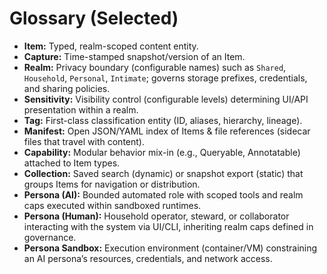 # Glossary (Selected)

- **Item:** Typed, realm-scoped content entity.
- **Capture:** Time-stamped snapshot/version of an Item.
- **Realm:** Privacy boundary (configurable names) such as `Shared`, `Household`, `Personal`, `Intimate`; governs storage prefixes, credentials, and sharing policies.
- **Sensitivity:** Visibility control (configurable levels) determining UI/API presentation within a realm.
- **Tag:** First-class classification entity (ID, aliases, hierarchy, lineage).
- **Manifest:** Open JSON/YAML index of Items & file references (sidecar files that travel with content).
- **Capability:** Modular behavior mix-in (e.g., Queryable, Annotatable) attached to Item types.
- **Collection:** Saved search (dynamic) or snapshot export (static) that groups Items for navigation or distribution.
- **Persona (AI):** Bounded automated role with scoped tools and realm caps executed within sandboxed runtimes.
- **Persona (Human):** Household operator, steward, or collaborator interacting with the system via UI/CLI, inheriting realm caps defined in governance.
- **Persona Sandbox:** Execution environment (container/VM) constraining an AI persona’s resources, credentials, and network access.
